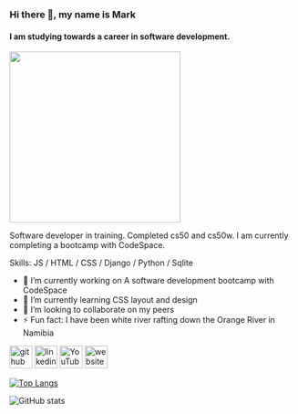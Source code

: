 ### Hi there 👋, my name is Mark
#### I am studying towards a career in software development.
<img src="https://github.com/user-attachments/assets/e66b2b73-5b2a-4018-bf5b-c421d3d6b7e5" width="300" />

Software developer in training. Completed cs50 and cs50w. I am currently completing a bootcamp with CodeSpace.

Skills: JS / HTML / CSS / Django / Python / Sqlite


- 🔭 I’m currently working on A software development bootcamp with CodeSpace 
- 🌱 I’m currently learning CSS layout and design 
- 👯 I’m looking to collaborate on my peers 
- ⚡ Fun fact: I have been white river rafting down the Orange River in Namibia


[<img src='https://cdn.jsdelivr.net/npm/simple-icons@3.0.1/icons/github.svg' alt='github' height='40'>](https://github.com/MarkSchae)  [<img src='https://cdn.jsdelivr.net/npm/simple-icons@3.0.1/icons/linkedin.svg' alt='linkedin' height='40'>](https://www.linkedin.com/in/https://www.linkedin.com/in/mark-schaefer-b5b35099//)  [<img src='https://cdn.jsdelivr.net/npm/simple-icons@3.0.1/icons/youtube.svg' alt='YouTube' height='40'>](https://www.youtube.com/channel/https://youtu.be/YkSOzcaiqNc)  [<img src='https://cdn.jsdelivr.net/npm/simple-icons@3.0.1/icons/icloud.svg' alt='website' height='40'>](https://scrimba.com/u418355e:certs) 


[![Top Langs](https://github-readme-stats.vercel.app/api/top-langs/?username=MarkSchae)](https://github.com/anuraghazra/github-readme-stats)

![GitHub stats](https://github-readme-stats.vercel.app/api?username=MarkSchae&show_icons=true)  


